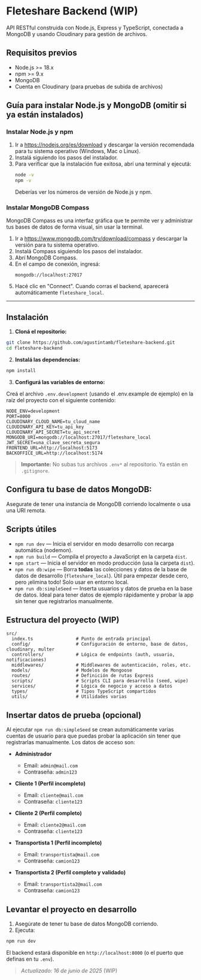 # Fleteshare Backend (WIP)

API RESTful construida con Node.js, Express y TypeScript, conectada a MongoDB y usando Cloudinary para gestión de archivos.

## Requisitos previos

- Node.js >= 18.x
- npm >= 9.x
- MongoDB
- Cuenta en Cloudinary (para pruebas de subida de archivos)

## Guía para instalar Node.js y MongoDB (omitir si ya están instalados)

### Instalar Node.js y npm

1. Ir a https://nodejs.org/es/download y descargar la versión recomendada para tu sistema operativo (Windows, Mac o Linux).
2. Instalá siguiendo los pasos del instalador.
3. Para verificar que la instalación fue exitosa, abrí una terminal y ejecutá:
   ```zsh
   node -v
   npm -v
   ```
   Deberías ver los números de versión de Node.js y npm.

### Instalar MongoDB Compass

MongoDB Compass es una interfaz gráfica que te permite ver y administrar tus bases de datos de forma visual, sin usar la terminal.

1. Ir a https://www.mongodb.com/try/download/compass y descargar la versión para tu sistema operativo.
2. Instalá Compass siguiendo los pasos del instalador.
3. Abrí MongoDB Compass.
4. En el campo de conexión, ingresá:
   ```
   mongodb://localhost:27017
   ```
5. Hacé clic en "Connect". Cuando corras el backend, aparecerá automáticamente `fleteshare_local`.

---

## Instalación

1. **Cloná el repositorio:**

```zsh
git clone https://github.com/agustintamb/fleteshare-backend.git
cd fleteshare-backend
```

2. **Instalá las dependencias:**

```zsh
npm install
```

3. **Configurá las variables de entorno:**

Creá el archivo `.env.development` (usando el .env.example de ejemplo) en la raíz del proyecto con el siguiente contenido:

```env
NODE_ENV=development
PORT=8000
CLOUDINARY_CLOUD_NAME=tu_cloud_name
CLOUDINARY_API_KEY=tu_api_key
CLOUDINARY_API_SECRET=tu_api_secret
MONGODB_URI=mongodb://localhost:27017/fleteshare_local
JWT_SECRET=una_clave_secreta_segura
FRONTEND_URL=http://localhost:5173
BACKOFFICE_URL=http://localhost:5174
```

> **Importante:** No subas tus archivos `.env*` al repositorio. Ya están en `.gitignore`.

## Configura tu base de datos MongoDB:

Asegurate de tener una instancia de MongoDB corriendo localmente o usa una URI remota.

## Scripts útiles

- `npm run dev` — Inicia el servidor en modo desarrollo con recarga automática (nodemon).
- `npm run build` — Compila el proyecto a JavaScript en la carpeta `dist`.
- `npm start` — Inicia el servidor en modo producción (usa la carpeta `dist`).
- `npm run db:wipe` — Borra **todas** las colecciones y datos de la base de datos de desarrollo (`fleteshare_local`). Útil para empezar desde cero, pero ¡elimina todo! Solo usar en entorno local.
- `npm run db:simpleSeed` — Inserta usuarios y datos de prueba en la base de datos. Ideal para tener datos de ejemplo rápidamente y probar la app sin tener que registrarlos manualmente.

## Estructura del proyecto (WIP)

```
src/
  index.ts                # Punto de entrada principal
  config/                 # Configuración de entorno, base de datos, cloudinary, multer
  controllers/            # Lógica de endpoints (auth, usuario, notificaciones)
  middlewares/            # Middlewares de autenticación, roles, etc.
  models/                 # Modelos de Mongoose
  routes/                 # Definición de rutas Express
  scripts/                # Scripts CLI para desarrollo (seed, wipe)
  services/               # Lógica de negocio y acceso a datos
  types/                  # Tipos TypeScript compartidos
  utils/                  # Utilidades varias
```

## Insertar datos de prueba (opcional)

Al ejecutar `npm run db:simpleSeed` se crean automáticamente varias cuentas de usuario para que puedas probar la aplicación sin tener que registrarlas manualmente. Los datos de acceso son:

- **Administrador**

  - Email: `admin@mail.com`
  - Contraseña: `admin123`

- **Cliente 1 (Perfil incompleto)**

  - Email: `cliente@mail.com`
  - Contraseña: `cliente123`

- **Cliente 2 (Perfil completo)**

  - Email: `cliente2@mail.com`
  - Contraseña: `cliente123`

- **Transportista 1 (Perfil incompleto)**

  - Email: `transportista@mail.com`
  - Contraseña: `camion123`

- **Transportista 2 (Perfil completo y validado)**
  - Email: `transportista2@mail.com`
  - Contraseña: `camion123`

## Levantar el proyecto en desarrollo

1. Asegúrate de tener tu base de datos MongoDB corriendo.
2. Ejecuta:

```zsh
npm run dev
```

El backend estará disponible en `http://localhost:8000` (o el puerto que definas en tu `.env`).

> _Actualizado: 16 de junio de 2025_ (WIP)
